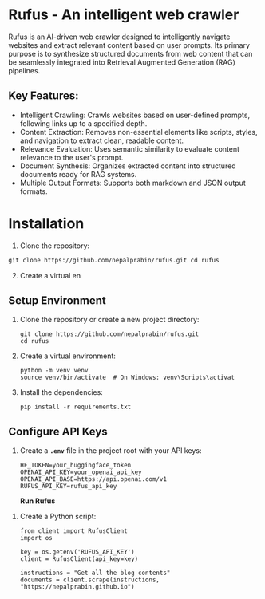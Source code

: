 # Rufus - An intelligent web crawler

Rufus is an AI-driven web crawler designed to intelligently navigate websites and extract relevant content based on user prompts. Its primary purpose is to synthesize structured documents from web content that can be seamlessly integrated into Retrieval Augmented Generation (RAG) pipelines.

## Key Features:

- Intelligent Crawling: Crawls websites based on user-defined prompts, following links up to a specified depth.
- Content Extraction: Removes non-essential elements like scripts, styles, and navigation to extract clean, readable content.
- Relevance Evaluation: Uses semantic similarity to evaluate content relevance to the user's prompt.
- Document Synthesis: Organizes extracted content into structured documents ready for RAG systems.
- Multiple Output Formats: Supports both markdown and JSON output formats.

# Installation

1.  Clone the repository:

```html
git clone https://github.com/nepalprabin/rufus.git cd rufus
```

2.  Create a virtual en

## **Setup Environment**

1.  Clone the repository or create a new project directory:

    ```
    git clone https://github.com/nepalprabin/rufus.git
    cd rufus
    ```

2.  Create a virtual environment:

    ```
    python -m venv venv
    source venv/bin/activate  # On Windows: venv\Scripts\activat
    ```

3.  Install the dependencies:

    ```
    pip install -r requirements.txt
    ```

## **Configure API Keys**

1.  Create a **`.env`** file in the project root with your API keys:

    ```
    HF_TOKEN=your_huggingface_token
    OPENAI_API_KEY=your_openai_api_key
    OPENAI_API_BASE=https://api.openai.com/v1
    RUFUS_API_KEY=rufus_api_key
    ```

    **Run Rufus**

<!-- -->

1.  Create a Python script:

    ```
    from client import RufusClient
    import os

    key = os.getenv('RUFUS_API_KEY')
    client = RufusClient(api_key=key)

    instructions = "Get all the blog contents"
    documents = client.scrape(instructions, "https://nepalprabin.github.io")
    ```
